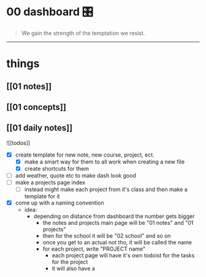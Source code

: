 # 00 dashboard 🎛


> We gain the strength of the temptation we resist.

___


# things
## [[01 notes]]
## [[01 concepts]]
## [[01 daily notes]] 


![[todos]]


- [x] create template for new note, new course, project, ect.
	- [x] make a smart way for them to all work when creating a new file
	- [x] create shortcuts for them
- [ ] add weather, quote etc to make dash look good
- [ ] make a projects page index
	- [ ] instead might make each project from it's class and then make a template for it
- [x] come up with a naming convention
	- idea:
		- depending on distance from dashboard the number gets bigger
			- the notes and projects main page will be "01 notes" and "01 projects"
			- then for the school it will be "02 school" and so on
			- once you get to an actual not tho, it will be called the name
			- for each project, write "PROJECT name"
				- each project page will have it's own todoist for the tasks for the project
				- it will also have a 